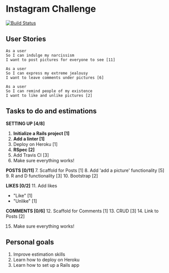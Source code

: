 # Instagram Challenge
[![Build Status](https://travis-ci.com/m-budryte/instagram-challenge.svg?branch=master)](https://travis-ci.com/m-budryte/instagram-challenge)

## User Stories
```
As a user
So I can indulge my narcissism
I want to post pictures for everyone to see [11]
```

```
As a user
So I can express my extreme jealousy
I want to leave comments under pictures [6]
```

```
As a user
So I can remind people of my existence
I want to like and unlike pictures [2]
```

## Tasks to do and estimations

**SETTING UP [4/8]**

1. **Initialize a Rails project [1]**
2. **Add a linter [1]**
3. Deploy on Heroku [1]
4. **RSpec [2]**
5. Add Travis CI [3]
6. Make sure everything works!

**POSTS [0/11]**
7. Scaffold for Posts [1]
8. Add 'add a picture' functionality [5]
9. R and D functionality [3]
10. Bootstrap [2]

**LIKES [0/2]**
11. Add likes
  - "Like" [1]
  - "Unlike" [1]

**COMMENTS [0/6]**
12. Scaffold for Comments [1]
13. CRUD [3]
14. Link to Posts [2]

15. Make sure everything works!


## Personal goals

1. Improve estimation skills
2. Learn how to deploy on Heroku
3. Learn how to set up a Rails app
